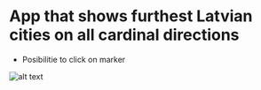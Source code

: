 # App that shows furthest Latvian cities on all cardinal directions

* Posibilitie to click on marker

![alt text](https://github.com/Casher1no/C-sharp-inhabited-latvian-places/blob/master/Preview.png)
